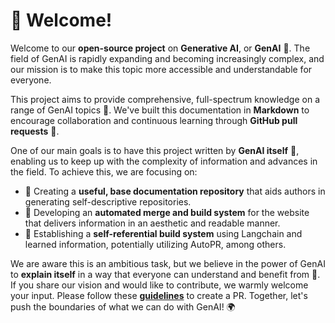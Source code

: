# 🎉 Welcome!

Welcome to our **open-source project** on **Generative AI**, or **GenAI** 🤖. The field of GenAI is rapidly expanding and becoming increasingly complex, and our mission is to make this topic more accessible and understandable for everyone.

This project aims to provide comprehensive, full-spectrum knowledge on a range of GenAI topics 📘. We've built this documentation in **Markdown** to encourage collaboration and continuous learning through **GitHub pull requests** 🤝.

One of our main goals is to have this project written by **GenAI itself** 🚀, enabling us to keep up with the complexity of information and advances in the field. To achieve this, we are focusing on:

- 📝 Creating a **useful, base documentation repository** that aids authors in generating self-descriptive repositories.
- 🔄 Developing an **automated merge and build system** for the website that delivers information in an aesthetic and readable manner.
- 🔁 Establishing a **self-referential build system** using Langchain and learned information, potentially utilizing AutoPR, among others.

We are aware this is an ambitious task, but we believe in the power of GenAI to **explain itself** in a way that everyone can understand and benefit from 💪. If you share our vision and would like to contribute, we warmly welcome your input. Please follow these [**guidelines**](this_project/contributing.md) to create a PR. Together, let's push the boundaries of what we can do with GenAI! 🌍

